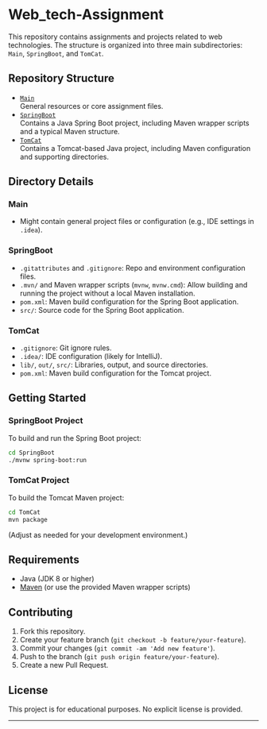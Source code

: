 # Web_tech-Assignment

This repository contains assignments and projects related to web technologies. The structure is organized into three main subdirectories: `Main`, `SpringBoot`, and `TomCat`.

## Repository Structure

- [`Main`](https://github.com/MANZIKENNY/Web_tech-Assignment/tree/main/Main)  
  General resources or core assignment files.  
- [`SpringBoot`](https://github.com/MANZIKENNY/Web_tech-Assignment/tree/main/SpringBoot)  
  Contains a Java Spring Boot project, including Maven wrapper scripts and a typical Maven structure.
- [`TomCat`](https://github.com/MANZIKENNY/Web_tech-Assignment/tree/main/TomCat)  
  Contains a Tomcat-based Java project, including Maven configuration and supporting directories.

## Directory Details

### Main
- Might contain general project files or configuration (e.g., IDE settings in `.idea`).

### SpringBoot
- `.gitattributes` and `.gitignore`: Repo and environment configuration files.
- `.mvn/` and Maven wrapper scripts (`mvnw`, `mvnw.cmd`): Allow building and running the project without a local Maven installation.
- `pom.xml`: Maven build configuration for the Spring Boot application.
- `src/`: Source code for the Spring Boot application.

### TomCat
- `.gitignore`: Git ignore rules.
- `.idea/`: IDE configuration (likely for IntelliJ).
- `lib/`, `out/`, `src/`: Libraries, output, and source directories.
- `pom.xml`: Maven build configuration for the Tomcat project.

## Getting Started

### SpringBoot Project

To build and run the Spring Boot project:

```sh
cd SpringBoot
./mvnw spring-boot:run
```

### TomCat Project

To build the Tomcat Maven project:

```sh
cd TomCat
mvn package
```

(Adjust as needed for your development environment.)

## Requirements

- Java (JDK 8 or higher)
- [Maven](https://maven.apache.org/) (or use the provided Maven wrapper scripts)

## Contributing

1. Fork this repository.
2. Create your feature branch (`git checkout -b feature/your-feature`).
3. Commit your changes (`git commit -am 'Add new feature'`).
4. Push to the branch (`git push origin feature/your-feature`).
5. Create a new Pull Request.

## License

This project is for educational purposes. No explicit license is provided.

---

